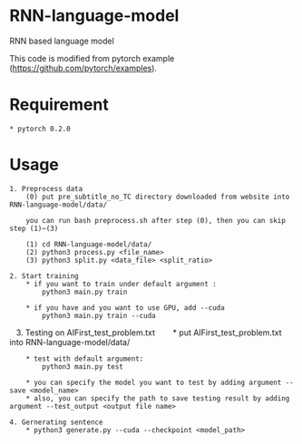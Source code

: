 # RNN-language-model
RNN based language model

This code is modified from pytorch example (https://github.com/pytorch/examples).

# Requirement
    * pytorch 0.2.0
# Usage
    1. Preprocess data
        (0) put pre_subtitle_no_TC directory downloaded from website into RNN-language-model/data/
        
        you can run bash preprocess.sh after step (0), then you can skip step (1)~(3)
        
        (1) cd RNN-language-model/data/ 
        (2) python3 process.py <file_name>
        (3) python3 split.py <data_file> <split_ratio>

    2. Start training
        * if you want to train under default argument :
            python3 main.py train 
        
        * if you have and you want to use GPU, add --cuda
            python3 main.py train --cuda

    3. Testing on AIFirst_test_problem.txt
        * put AIFirst_test_problem.txt into RNN-language-model/data/
        
        * test with default argument:
            python3 main.py test

        * you can specify the model you want to test by adding argument --save <model_name>
        * also, you can specify the path to save testing result by adding argument --test_output <output file name>
    
    4. Gernerating sentence
        * python3 generate.py --cuda --checkpoint <model_path>
            
